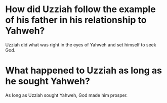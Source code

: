 # How did Uzziah follow the example of his father in his relationship to Yahweh?

Uzziah did what was right in the eyes of Yahweh and set himself to seek God.

# What happened to Uzziah as long as he sought Yahweh?

As long as Uzziah sought Yahweh, God made him prosper.
